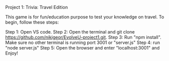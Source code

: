 Project 1: Trivia: Travel Edition

This game is for fun/education purpose to test your knowledge on travel. To begin, follow these steps:

Step 1: 
Open VS code.
Step 2: 
Open the terminal and git clone https://github.com/nikigeor/EvolveU-project1.git.
Step 3:
Run "npm install". Make sure no other terminal is running port 3001 or "server.js"
Step 4: 
run "node server.js"
Step 5:
Open the browser and enter "localhost:3001" and Enjoy!